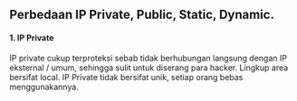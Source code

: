 ## Perbedaan IP Private, Public, Static, Dynamic.


<H4>1. IP Private</H4>

IP private cukup terproteksi sebab tidak berhubungan langsung dengan IP eksternal / umum, sehingga sulit untuk diserang para hacker.
Lingkup area bersifat local.
IP Private tidak bersifat unik, setiap orang bebas menggunakannya.
